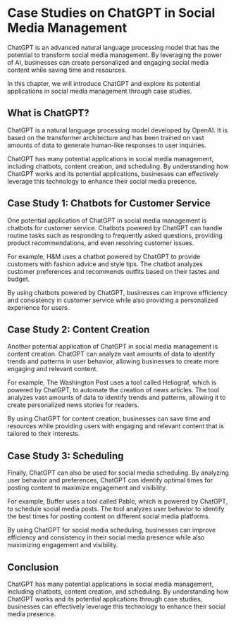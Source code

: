 Case Studies on ChatGPT in Social Media Management
======================================================================================

ChatGPT is an advanced natural language processing model that has the potential to transform social media management. By leveraging the power of AI, businesses can create personalized and engaging social media content while saving time and resources.

In this chapter, we will introduce ChatGPT and explore its potential applications in social media management through case studies.

What is ChatGPT?
----------------

ChatGPT is a natural language processing model developed by OpenAI. It is based on the transformer architecture and has been trained on vast amounts of data to generate human-like responses to user inquiries.

ChatGPT has many potential applications in social media management, including chatbots, content creation, and scheduling. By understanding how ChatGPT works and its potential applications, businesses can effectively leverage this technology to enhance their social media presence.

Case Study 1: Chatbots for Customer Service
-------------------------------------------

One potential application of ChatGPT in social media management is chatbots for customer service. Chatbots powered by ChatGPT can handle routine tasks such as responding to frequently asked questions, providing product recommendations, and even resolving customer issues.

For example, H\&M uses a chatbot powered by ChatGPT to provide customers with fashion advice and style tips. The chatbot analyzes customer preferences and recommends outfits based on their tastes and budget.

By using chatbots powered by ChatGPT, businesses can improve efficiency and consistency in customer service while also providing a personalized experience for users.

Case Study 2: Content Creation
------------------------------

Another potential application of ChatGPT in social media management is content creation. ChatGPT can analyze vast amounts of data to identify trends and patterns in user behavior, allowing businesses to create more engaging and relevant content.

For example, The Washington Post uses a tool called Heliograf, which is powered by ChatGPT, to automate the creation of news articles. The tool analyzes vast amounts of data to identify trends and patterns, allowing it to create personalized news stories for readers.

By using ChatGPT for content creation, businesses can save time and resources while providing users with engaging and relevant content that is tailored to their interests.

Case Study 3: Scheduling
------------------------

Finally, ChatGPT can also be used for social media scheduling. By analyzing user behavior and preferences, ChatGPT can identify optimal times for posting content to maximize engagement and visibility.

For example, Buffer uses a tool called Pablo, which is powered by ChatGPT, to schedule social media posts. The tool analyzes user behavior to identify the best times for posting content on different social media platforms.

By using ChatGPT for social media scheduling, businesses can improve efficiency and consistency in their social media presence while also maximizing engagement and visibility.

Conclusion
----------

ChatGPT has many potential applications in social media management, including chatbots, content creation, and scheduling. By understanding how ChatGPT works and its potential applications through case studies, businesses can effectively leverage this technology to enhance their social media presence.
